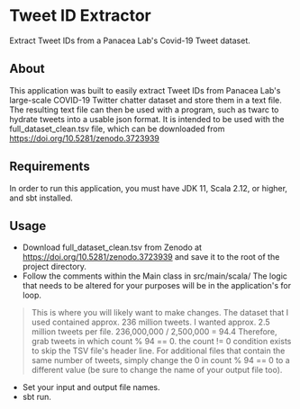 # Tweet ID Extractor
Extract Tweet IDs from a Panacea Lab's Covid-19 Tweet dataset.

## About
This application was built to easily extract Tweet IDs from Panacea Lab's large-scale COVID-19 Twitter chatter dataset and store them in a text file.
The resulting text file can then be used with a program, such as twarc to hydrate tweets into a usable json format.
It is intended to be used with the full_dataset_clean.tsv file, which can be downloaded from https://doi.org/10.5281/zenodo.3723939

## Requirements
In order to run this application, you must have JDK 11, Scala 2.12, or higher, and sbt installed.

## Usage
* Download full_dataset_clean.tsv from Zenodo at https://doi.org/10.5281/zenodo.3723939 and save it to the root of the project directory.
* Follow the comments within the Main class in src/main/scala/ The logic that needs to be altered for your purposes will be in the application's for loop.
>This is where you will likely want to make changes. The dataset that I used contained approx. 236 million tweets.
>I wanted approx. 2.5 million tweets per file.
>236,000,000 / 2,500,000 = 94.4
>Therefore, grab tweets in which count % 94 == 0.
>the count != 0 condition exists to skip the TSV file's header line.
>For additional files that contain the same number of tweets, simply change the 0 in count % 94 == 0 to a different
>value (be sure to change the name of your output file too).
* Set your input and output file names.
* sbt run.